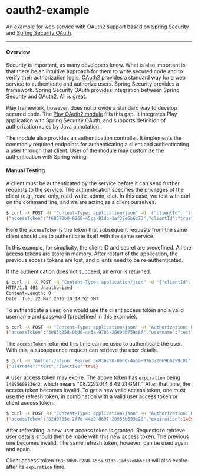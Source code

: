 oauth2-example
=========

An example for web service with OAuth2 support based on [Spring Security](http://projects.spring.io/spring-security/) and [Spring Security OAuth](http://projects.spring.io/spring-security-oauth/).

---

#### Overview

Security is important, as many developers know. What is also important is that there be an intuitive approach for them to write secured code and to verify their authorization logic. [OAuth2](http://oauth.net/2/) provides a standard way for a web service to authenticate and authorize users. Spring Security provides a framework. Spring Security OAuth provides integration between Spring Security and OAuth2. All is great.

Play framework, however, does not provide a standard way to develop secured code. The [Play OAuth2 module](https://github.com/tfeng/play-mods/tree/master/oauth2) fills this gap. It integrates Play application with Spring Security OAuth, and supports definition of authorization rules by Java annotation.

The module also provides an authentication controller. It implements the commonly required endpoints for authenticating a client and authenticating a user through that client. User of the module may customize the authentication with Spring wiring.

#### Manual Testing

A client must be authenticated by the service before it can send further requests to the service. The authentication specifies the privileges of the client (e.g., read-only, read-write, admin, etc). In this case, we test with curl on the command line, and we are acting as a client ourselves.

```bash
$ curl -X POST -H "Content-Type: application/json" -d '{"clientId": "trusted-client", "clientSecret": "trusted-client-password"}' http://localhost:9000/client/authenticate
{"accessToken":"f68570b0-0260-45ca-91db-1af37e6b6c73","clientId":"trusted-client","expiration":1409560020626}
```

Here the ```accessToken``` is the token that subsequent requests from the same client should use to authenticate itself with the same service.

In this example, for simplicity, the client ID and secret are predefined. All the access tokens are store in memory. After restart of the application, the previous access tokens are lost, and clients need to be re-authenticated.

If the authentication does not succeed, an error is returned.

```bash
$ curl -i -X POST -H "Content-Type: application/json" -d '{"clientId": "trusted-client", "clientSecret": "wrong-trusted-client-password"}' http://localhost:9000/client/authenticate
HTTP/1.1 401 Unauthorized
Content-Length: 0
Date: Tue, 22 Mar 2016 10:18:52 GMT
```

To authenticate a user, one would use the client access token and a valid username and password (predefined in this example).

```bash
$ curl -X POST -H "Content-Type: application/json" -H "Authorization: Bearer f68570b0-0260-45ca-91db-1af37e6b6c73" -d '{"username": "test", "password": "password"}' http://localhost:9000/user/authenticate
{"accessToken":"3e83b258-0bd0-4a5a-97b3-2669bb759c8f","username":"test","expiration":1409560883642,"refreshToken":"f5feb12c-6a00-4a9b-83d5-1a19b19b0d50"}
```

The ```accessToken``` returned this time can be used to authenticate the user. With this, a subsequence request can retrieve the user details.

```bash
$ curl -H "Authorization: Bearer 3e83b258-0bd0-4a5a-97b3-2669bb759c8f" http://localhost:9000/user/get
{"username":"test","isActive":true}
```

A user access token may expire. The above token has ```expiration``` being ```1409560883642```, which means "08/22/2014 8:49:21 GMT." After that time, the access token becomes invalid. To get a new valid access token, one must use the refresh token, in combination with a valid user access token or client access token.

```bash
$ curl -X POST -H "Content-Type: application/json" -H "Authorization: Bearer 3e83b258-0bd0-4a5a-97b3-2669bb759c8f" -d '{"refreshToken": "f5feb12c-6a00-4a9b-83d5-1a19b19b0d50"}' http://localhost:9000/user/refresh
{"accessToken":"82d9765e-2f7d-44b9-8697-20956b693e28","expiration":1409561622130,"refreshToken":"f5feb12c-6a00-4a9b-83d5-1a19b19b0d50"}
```

After refreshing, a new user access token is granted. Requests to retrieve user details should then be made with this new access token. The previous one becomes invalid. The same refresh token, however, can be used again and again.

Client access token ```f68570b0-0260-45ca-91db-1af37e6b6c73``` will also expire after its ```expiration``` time.
